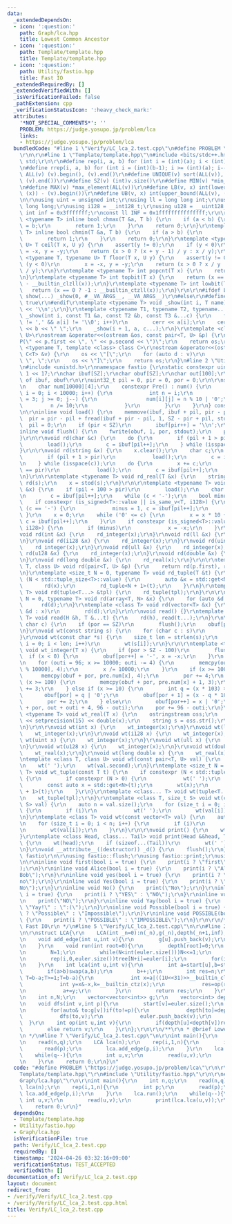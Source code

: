 ```yaml
---
data:
  _extendedDependsOn:
  - icon: ':question:'
    path: Graph/lca.hpp
    title: Lowest Common Ancestor
  - icon: ':question:'
    path: Template/template.hpp
    title: Template/template.hpp
  - icon: ':question:'
    path: Utility/fastio.hpp
    title: Fast IO
  _extendedRequiredBy: []
  _extendedVerifiedWith: []
  _isVerificationFailed: false
  _pathExtension: cpp
  _verificationStatusIcon: ':heavy_check_mark:'
  attributes:
    '*NOT_SPECIAL_COMMENTS*': ''
    PROBLEM: https://judge.yosupo.jp/problem/lca
    links:
    - https://judge.yosupo.jp/problem/lca
  bundledCode: "#line 1 \"Verify/LC_lca_2.test.cpp\"\n#define PROBLEM \"https://judge.yosupo.jp/problem/lca\"\
    \r\n\r\n#line 1 \"Template/template.hpp\"\n#include <bits/stdc++.h>\r\nusing namespace\
    \ std;\r\n\r\n#define rep(i, a, b) for (int i = (int)(a); i < (int)(b); i++)\r\
    \n#define rrep(i, a, b) for (int i = (int)(b-1); i >= (int)(a); i--)\r\n#define\
    \ ALL(v) (v).begin(), (v).end()\r\n#define UNIQUE(v) sort(ALL(v)), (v).erase(unique(ALL(v)),\
    \ (v).end())\r\n#define SZ(v) (int)v.size()\r\n#define MIN(v) *min_element(ALL(v))\r\
    \n#define MAX(v) *max_element(ALL(v))\r\n#define LB(v, x) int(lower_bound(ALL(v),\
    \ (x)) - (v).begin())\r\n#define UB(v, x) int(upper_bound(ALL(v), (x)) - (v).begin())\r\
    \n\r\nusing uint = unsigned int;\r\nusing ll = long long int;\r\nusing ull = unsigned\
    \ long long;\r\nusing i128 = __int128_t;\r\nusing u128 = __uint128_t;\r\nconst\
    \ int inf = 0x3fffffff;\r\nconst ll INF = 0x1fffffffffffffff;\r\n\r\ntemplate\
    \ <typename T> inline bool chmax(T &a, T b) {\r\n    if (a < b) {\r\n        a\
    \ = b;\r\n        return 1;\r\n    }\r\n    return 0;\r\n}\r\ntemplate <typename\
    \ T> inline bool chmin(T &a, T b) {\r\n    if (a > b) {\r\n        a = b;\r\n\
    \        return 1;\r\n    }\r\n    return 0;\r\n}\r\ntemplate <typename T, typename\
    \ U> T ceil(T x, U y) {\r\n    assert(y != 0);\r\n    if (y < 0)\r\n        x\
    \ = -x, y = -y;\r\n    return (x > 0 ? (x + y - 1) / y : x / y);\r\n}\r\ntemplate\
    \ <typename T, typename U> T floor(T x, U y) {\r\n    assert(y != 0);\r\n    if\
    \ (y < 0)\r\n        x = -x, y = -y;\r\n    return (x > 0 ? x / y : (x - y + 1)\
    \ / y);\r\n}\r\ntemplate <typename T> int popcnt(T x) {\r\n    return __builtin_popcountll(x);\r\
    \n}\r\ntemplate <typename T> int topbit(T x) {\r\n    return (x == 0 ? -1 : 63\
    \ - __builtin_clzll(x));\r\n}\r\ntemplate <typename T> int lowbit(T x) {\r\n \
    \   return (x == 0 ? -1 : __builtin_ctzll(x));\r\n}\r\n\r\n#ifdef LOCAL\r\n#define\
    \ show(...) _show(0, #__VA_ARGS__, __VA_ARGS__)\r\n#else\r\n#define show(...)\
    \ true\r\n#endif\r\ntemplate <typename T> void _show(int i, T name) {\r\n    cerr\
    \ << '\\n';\r\n}\r\ntemplate <typename T1, typename T2, typename... T3>\r\nvoid\
    \ _show(int i, const T1 &a, const T2 &b, const T3 &...c) {\r\n    for (; a[i]\
    \ != ',' && a[i] != '\\0'; i++)\r\n        cerr << a[i];\r\n    cerr << \":\"\
    \ << b << \" \";\r\n    _show(i + 1, a, c...);\r\n}\r\ntemplate <class T, class\
    \ U>\r\nostream &operator<<(ostream &os, const pair<T, U> &p) {\r\n    os << \"\
    P(\" << p.first << \", \" << p.second << \")\";\r\n    return os;\r\n}\r\ntemplate\
    \ <typename T, template <class> class C>\r\nostream &operator<<(ostream &os, const\
    \ C<T> &v) {\r\n    os << \"[\";\r\n    for (auto d : v)\r\n        os << d <<\
    \ \", \";\r\n    os << \"]\";\r\n    return os;\r\n}\n#line 2 \"Utility/fastio.hpp\"\
    \n#include <unistd.h>\r\nnamespace fastio {\r\nstatic constexpr uint32_t SZ =\
    \ 1 << 17;\r\nchar ibuf[SZ];\r\nchar obuf[SZ];\r\nchar out[100];\r\n// pointer\
    \ of ibuf, obuf\r\n\r\nuint32_t pil = 0, pir = 0, por = 0;\r\n\r\nstruct Pre {\r\
    \n    char num[10000][4];\r\n    constexpr Pre() : num() {\r\n        for (int\
    \ i = 0; i < 10000; i++) {\r\n            int n = i;\r\n            for (int j\
    \ = 3; j >= 0; j--) {\r\n                num[i][j] = n % 10 | '0';\r\n       \
    \         n /= 10;\r\n            }\r\n        }\r\n    }\r\n} constexpr pre;\r\
    \n\r\ninline void load() {\r\n    memmove(ibuf, ibuf + pil, pir - pil);\r\n  \
    \  pir = pir - pil + fread(ibuf + pir - pil, 1, SZ - pir + pil, stdin);\r\n  \
    \  pil = 0;\r\n    if (pir < SZ)\r\n        ibuf[pir++] = '\\n';\r\n}\r\n\r\n\
    inline void flush() {\r\n    fwrite(obuf, 1, por, stdout);\r\n    por = 0;\r\n\
    }\r\n\r\nvoid rd(char &c) {\r\n    do {\r\n        if (pil + 1 > pir)\r\n    \
    \        load();\r\n        c = ibuf[pil++];\r\n    } while (isspace(c));\r\n\
    }\r\n\r\nvoid rd(string &x) {\r\n    x.clear();\r\n    char c;\r\n    do {\r\n\
    \        if (pil + 1 > pir)\r\n            load();\r\n        c = ibuf[pil++];\r\
    \n    } while (isspace(c));\r\n    do {\r\n        x += c;\r\n        if (pil\
    \ == pir)\r\n            load();\r\n        c = ibuf[pil++];\r\n    } while (!isspace(c));\r\
    \n}\r\n\r\ntemplate <typename T> void rd_real(T &x) {\r\n    string s;\r\n   \
    \ rd(s);\r\n    x = stod(s);\r\n}\r\n\r\ntemplate <typename T> void rd_integer(T\
    \ &x) {\r\n    if (pil + 100 > pir)\r\n        load();\r\n    char c;\r\n    do\r\
    \n        c = ibuf[pil++];\r\n    while (c < '-');\r\n    bool minus = 0;\r\n\
    \    if constexpr (is_signed<T>::value || is_same_v<T, i128>) {\r\n        if\
    \ (c == '-') {\r\n            minus = 1, c = ibuf[pil++];\r\n        }\r\n   \
    \ }\r\n    x = 0;\r\n    while ('0' <= c) {\r\n        x = x * 10 + (c & 15),\
    \ c = ibuf[pil++];\r\n    }\r\n    if constexpr (is_signed<T>::value || is_same_v<T,\
    \ i128>) {\r\n        if (minus)\r\n            x = -x;\r\n    }\r\n}\r\n\r\n\
    void rd(int &x) {\r\n    rd_integer(x);\r\n}\r\nvoid rd(ll &x) {\r\n    rd_integer(x);\r\
    \n}\r\nvoid rd(i128 &x) {\r\n    rd_integer(x);\r\n}\r\nvoid rd(uint &x) {\r\n\
    \    rd_integer(x);\r\n}\r\nvoid rd(ull &x) {\r\n    rd_integer(x);\r\n}\r\nvoid\
    \ rd(u128 &x) {\r\n    rd_integer(x);\r\n}\r\nvoid rd(double &x) {\r\n    rd_real(x);\r\
    \n}\r\nvoid rd(long double &x) {\r\n    rd_real(x);\r\n}\r\n\r\ntemplate <class\
    \ T, class U> void rd(pair<T, U> &p) {\r\n    return rd(p.first), rd(p.second);\r\
    \n}\r\ntemplate <size_t N = 0, typename T> void rd_tuple(T &t) {\r\n    if constexpr\
    \ (N < std::tuple_size<T>::value) {\r\n        auto &x = std::get<N>(t);\r\n \
    \       rd(x);\r\n        rd_tuple<N + 1>(t);\r\n    }\r\n}\r\ntemplate <class...\
    \ T> void rd(tuple<T...> &tpl) {\r\n    rd_tuple(tpl);\r\n}\r\n\r\ntemplate <size_t\
    \ N = 0, typename T> void rd(array<T, N> &x) {\r\n    for (auto &d : x)\r\n  \
    \      rd(d);\r\n}\r\ntemplate <class T> void rd(vector<T> &x) {\r\n    for (auto\
    \ &d : x)\r\n        rd(d);\r\n}\r\n\r\nvoid read() {}\r\ntemplate <class H, class...\
    \ T> void read(H &h, T &...t) {\r\n    rd(h), read(t...);\r\n}\r\n\r\nvoid wt(const\
    \ char c) {\r\n    if (por == SZ)\r\n        flush();\r\n    obuf[por++] = c;\r\
    \n}\r\nvoid wt(const string s) {\r\n    for (char c : s)\r\n        wt(c);\r\n\
    }\r\nvoid wt(const char *s) {\r\n    size_t len = strlen(s);\r\n    for (size_t\
    \ i = 0; i < len; i++)\r\n        wt(s[i]);\r\n}\r\n\r\ntemplate <typename T>\
    \ void wt_integer(T x) {\r\n    if (por > SZ - 100)\r\n        flush();\r\n  \
    \  if (x < 0) {\r\n        obuf[por++] = '-', x = -x;\r\n    }\r\n    int outi;\r\
    \n    for (outi = 96; x >= 10000; outi -= 4) {\r\n        memcpy(out + outi, pre.num[x\
    \ % 10000], 4);\r\n        x /= 10000;\r\n    }\r\n    if (x >= 1000) {\r\n  \
    \      memcpy(obuf + por, pre.num[x], 4);\r\n        por += 4;\r\n    } else if\
    \ (x >= 100) {\r\n        memcpy(obuf + por, pre.num[x] + 1, 3);\r\n        por\
    \ += 3;\r\n    } else if (x >= 10) {\r\n        int q = (x * 103) >> 10;\r\n \
    \       obuf[por] = q | '0';\r\n        obuf[por + 1] = (x - q * 10) | '0';\r\n\
    \        por += 2;\r\n    } else\r\n        obuf[por++] = x | '0';\r\n    memcpy(obuf\
    \ + por, out + outi + 4, 96 - outi);\r\n    por += 96 - outi;\r\n}\r\n\r\ntemplate\
    \ <typename T> void wt_real(T x) {\r\n    ostringstream oss;\r\n    oss << fixed\
    \ << setprecision(15) << double(x);\r\n    string s = oss.str();\r\n    wt(s);\r\
    \n}\r\n\r\nvoid wt(int x) {\r\n    wt_integer(x);\r\n}\r\nvoid wt(ll x) {\r\n\
    \    wt_integer(x);\r\n}\r\nvoid wt(i128 x) {\r\n    wt_integer(x);\r\n}\r\nvoid\
    \ wt(uint x) {\r\n    wt_integer(x);\r\n}\r\nvoid wt(ull x) {\r\n    wt_integer(x);\r\
    \n}\r\nvoid wt(u128 x) {\r\n    wt_integer(x);\r\n}\r\nvoid wt(double x) {\r\n\
    \    wt_real(x);\r\n}\r\nvoid wt(long double x) {\r\n    wt_real(x);\r\n}\r\n\r\
    \ntemplate <class T, class U> void wt(const pair<T, U> val) {\r\n    wt(val.first);\r\
    \n    wt(' ');\r\n    wt(val.second);\r\n}\r\ntemplate <size_t N = 0, typename\
    \ T> void wt_tuple(const T t) {\r\n    if constexpr (N < std::tuple_size<T>::value)\
    \ {\r\n        if constexpr (N > 0) {\r\n            wt(' ');\r\n        }\r\n\
    \        const auto x = std::get<N>(t);\r\n        wt(x);\r\n        wt_tuple<N\
    \ + 1>(t);\r\n    }\r\n}\r\ntemplate <class... T> void wt(tuple<T...> tpl) {\r\
    \n    wt_tuple(tpl);\r\n}\r\ntemplate <class T, size_t S> void wt(const array<T,\
    \ S> val) {\r\n    auto n = val.size();\r\n    for (size_t i = 0; i < n; i++)\
    \ {\r\n        if (i)\r\n            wt(' ');\r\n        wt(val[i]);\r\n    }\r\
    \n}\r\ntemplate <class T> void wt(const vector<T> val) {\r\n    auto n = val.size();\r\
    \n    for (size_t i = 0; i < n; i++) {\r\n        if (i)\r\n            wt(' ');\r\
    \n        wt(val[i]);\r\n    }\r\n}\r\n\r\nvoid print() {\r\n    wt('\\n');\r\n\
    }\r\ntemplate <class Head, class... Tail> void print(Head &&head, Tail &&...tail)\
    \ {\r\n    wt(head);\r\n    if (sizeof...(Tail))\r\n        wt(' ');\r\n    print(forward<Tail>(tail)...);\r\
    \n}\r\nvoid __attribute__((destructor)) _d() {\r\n    flush();\r\n}\r\n} // namespace\
    \ fastio\r\n\r\nusing fastio::flush;\r\nusing fastio::print;\r\nusing fastio::read;\r\
    \n\r\ninline void first(bool i = true) {\r\n    print(i ? \"first\" : \"second\"\
    );\r\n}\r\ninline void Alice(bool i = true) {\r\n    print(i ? \"Alice\" : \"\
    Bob\");\r\n}\r\ninline void yes(bool i = true) {\r\n    print(i ? \"yes\" : \"\
    no\");\r\n}\r\ninline void Yes(bool i = true) {\r\n    print(i ? \"Yes\" : \"\
    No\");\r\n}\r\ninline void No() {\r\n    print(\"No\");\r\n}\r\ninline void YES(bool\
    \ i = true) {\r\n    print(i ? \"YES\" : \"NO\");\r\n}\r\ninline void NO() {\r\
    \n    print(\"NO\");\r\n}\r\ninline void Yay(bool i = true) {\r\n    print(i ?\
    \ \"Yay!\" : \":(\");\r\n}\r\ninline void Possible(bool i = true) {\r\n    print(i\
    \ ? \"Possible\" : \"Impossible\");\r\n}\r\ninline void POSSIBLE(bool i = true)\
    \ {\r\n    print(i ? \"POSSIBLE\" : \"IMPOSSIBLE\");\r\n}\r\n\r\n/**\r\n * @brief\
    \ Fast IO\r\n */\n#line 5 \"Verify/LC_lca_2.test.cpp\"\n\r\n#line 2 \"Graph/lca.hpp\"\
    \n\r\nstruct LCA{\r\n    LCA(int _n=0):n(_n),g(_n),depth(_n+1,inf),start(_n){}\r\
    \n    void add_edge(int u,int v){\r\n        g[u].push_back(v);\r\n        g[v].push_back(u);\r\
    \n    }\r\n    void run(int root=0){\r\n        depth[root]=0;\r\n        dfs(root,-1);\r\
    \n        N=1;\r\n        while(N<int(euler.size()))N<<=1;\r\n        tree.resize(N*2,n);\r\
    \n        rep(i,0,euler.size())tree[N+i]=euler[i];\r\n        for(int i=N-1;i>0;i--)tree[i]=op(tree[i*2],tree[i*2+1]);\r\
    \n    }\r\n    int lca(int u,int v){\r\n        int a=start[u],b=start[v];\r\n\
    \        if(a>b)swap(a,b);\r\n        b++;\r\n        int res=n;\r\n        for(int\
    \ T=b-a;T>=1;T=b-a){\r\n            int x=a|((1U<<31)>>__builtin_clz(T));\r\n\
    \            int y=x&-x,k=__builtin_ctz(x);\r\n            res=op(res,tree[(N|a)>>k]);\r\
    \n            a+=y;\r\n        }\r\n        return res;\r\n    }\r\nprivate:\r\
    \n    int n,N;\r\n    vector<vector<int>> g;\r\n    vector<int> depth,start,euler,tree;\r\
    \n    void dfs(int v,int p){\r\n        start[v]=euler.size();\r\n        euler.push_back(v);\r\
    \n        for(auto& to:g[v])if(to!=p){\r\n            depth[to]=depth[v]+1;\r\n\
    \            dfs(to,v);\r\n            euler.push_back(v);\r\n        }\r\n  \
    \  }\r\n    int op(int u,int v){\r\n        if(depth[u]<depth[v])return u;\r\n\
    \        else return v;\r\n    }\r\n};\r\n\r\n/**\r\n * @brief Lowest Common Ancestor\r\
    \n */\n#line 7 \"Verify/LC_lca_2.test.cpp\"\n\r\nint main(){\r\n    int n,q;\r\
    \n    read(n,q);\r\n    LCA lca(n);\r\n    rep(i,1,n){\r\n        int p;\r\n \
    \       read(p);\r\n        lca.add_edge(p,i);\r\n    }\r\n    lca.run();\r\n\
    \    while(q--){\r\n        int u,v;\r\n        read(u,v);\r\n        print(lca.lca(u,v));\r\
    \n    }\r\n    return 0;\r\n}\n"
  code: "#define PROBLEM \"https://judge.yosupo.jp/problem/lca\"\r\n\r\n#include \"\
    Template/template.hpp\"\r\n#include \"Utility/fastio.hpp\"\r\n\r\n#include \"\
    Graph/lca.hpp\"\r\n\r\nint main(){\r\n    int n,q;\r\n    read(n,q);\r\n    LCA\
    \ lca(n);\r\n    rep(i,1,n){\r\n        int p;\r\n        read(p);\r\n       \
    \ lca.add_edge(p,i);\r\n    }\r\n    lca.run();\r\n    while(q--){\r\n       \
    \ int u,v;\r\n        read(u,v);\r\n        print(lca.lca(u,v));\r\n    }\r\n\
    \    return 0;\r\n}"
  dependsOn:
  - Template/template.hpp
  - Utility/fastio.hpp
  - Graph/lca.hpp
  isVerificationFile: true
  path: Verify/LC_lca_2.test.cpp
  requiredBy: []
  timestamp: '2024-04-26 03:32:16+09:00'
  verificationStatus: TEST_ACCEPTED
  verifiedWith: []
documentation_of: Verify/LC_lca_2.test.cpp
layout: document
redirect_from:
- /verify/Verify/LC_lca_2.test.cpp
- /verify/Verify/LC_lca_2.test.cpp.html
title: Verify/LC_lca_2.test.cpp
---
```

